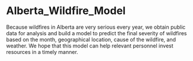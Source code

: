 # Alberta_Wildfire_Model
Because wildfires in Alberta are very serious every year, we obtain public data for analysis and build a model to predict the final severity of wildfires based on the month, geographical location, cause of the wildfire, and weather. We hope that this model can help relevant personnel invest resources in a timely manner.
